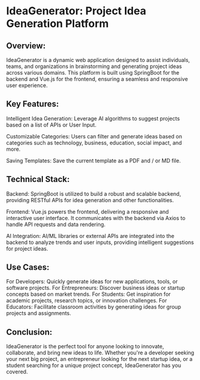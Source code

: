 # **IdeaGenerator**: Project Idea Generation Platform
## **Overview:**
IdeaGenerator is a dynamic web application designed to assist individuals, teams, and organizations in brainstorming and generating project ideas across various domains. This platform is built using SpringBoot for the backend and Vue.js for the frontend, ensuring a seamless and responsive user experience.

## **Key Features:**

Intelligent Idea Generation: Leverage AI algorithms to suggest projects based on a list of APIs or User Input.

Customizable Categories: Users can filter and generate ideas based on categories such as technology, business, education, social impact, and more.

Saving Templates: Save the current template as a PDF and / or MD file.

## Technical Stack:

Backend: SpringBoot is utilized to build a robust and scalable backend, providing RESTful APIs for idea generation and other functionalities.

Frontend: Vue.js powers the frontend, delivering a responsive and interactive user interface. It communicates with the backend via Axios to handle API requests and data rendering.

AI Integration: AI/ML libraries or external APIs are integrated into the backend to analyze trends and user inputs, providing intelligent suggestions for project ideas.

## Use Cases:

For Developers: Quickly generate ideas for new applications, tools, or software projects.
For Entrepreneurs: Discover business ideas or startup concepts based on market trends.
For Students: Get inspiration for academic projects, research topics, or innovation challenges.
For Educators: Facilitate classroom activities by generating ideas for group projects and assignments.

## Conclusion:
IdeaGenerator is the perfect tool for anyone looking to innovate, collaborate, and bring new ideas to life. Whether you're a developer seeking your next big project, an entrepreneur looking for the next startup idea, or a student searching for a unique project concept, IdeaGenerator has you covered.
